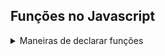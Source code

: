 ## Funções no Javascript

<details>
<summary>Maneiras de declarar funções</summary>
<br>
  
A primeira maneira de declarar uma função é a seguinte:
```
function sayHello(){
    console.log('Hii!');
}
sayHello();
```
Também pode ser declarado usando uma Arrow Function:
```
const funcArrow = () =>{
    console.log('Sou uma arrow function');
};
funcArrow();
```
No JS uma função pode ser declarada dentro de um objeto:
```
const obj = {
    falar: function(){
        console.log('Estou falando.......');
    }
};
obj.falar();
```
</details>


